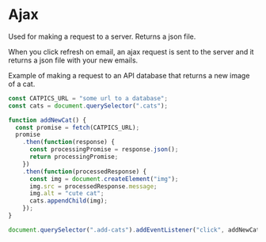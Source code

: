 # Ajax

Used for making a request to a server.
Returns a json file.

When you click refresh on email, an ajax request is sent to the server and it returns a json file with your new emails.

Example of making a request to an API database that returns a new image of a cat.
```js
const CATPICS_URL = "some url to a database";
const cats = document.querySelector(".cats");

function addNewCat() {
  const promise = fetch(CATPICS_URL);
  promise
    .then(function(response) {
      const processingPromise = response.json();
      return processingPromise;
    })
    .then(function(processedResponse) {
      const img = document.createElement("img");
      img.src = processedResponse.message;
      img.alt = "cute cat";
      cats.appendChild(img);
    });
}

document.querySelector(".add-cats").addEventListener("click", addNewCat);
```
